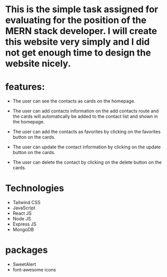 # This is the simple task assigned for evaluating for the position of the MERN stack developer. I will create this website very simply and I did not get enough time to design the website nicely.

# features:

-   The user can see the contacts as cards on the homepage.

-   The user can add contacts information on the add contacts route and the cards will automatically be added to the contact list and shown in the homepage.

-   The user can add the contacts as favorites by clicking on the favorites button on the cards.

-   The user can update the contact information by clicking on the update button on the cards.

-   The user can delete the contact by clicking on the delete button on the cards.

# Technologies

-   Tailwind CSS
-   JavaScript
-   React JS
-   Node JS
-   Express JS
-   MongoDB

# packages

-   SweetAlert
-   font-awesome icons
